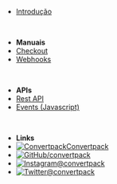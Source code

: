 - [Introdução](/)

<br/>

- **Manuais**
- [Checkout](checkout)
- [Webhooks](webhooks)

<br/>

- **APIs**
- [Rest API](rest-api)
- [Events (Javascript)](events)

<br/>

- **Links**
- [![Convertpack](https://convertpack.io/assets/favicon/16x16.png)Convertpack](https://app.convertpack.io/)
- [![GitHub](https://icongr.am/simple/github.svg?size=16&colored=true)/convertpack](https://github.com/convertpack)
- [![Instagram](https://icongr.am/simple/instagram.svg?size=16&colored=true)@convertpack](https://instagram.com/convertpack)
- [![Twitter](https://icongr.am/devicon/twitter-original.svg?size=16&colored=true)@convertpack](http://twitter.com/convertpack)
